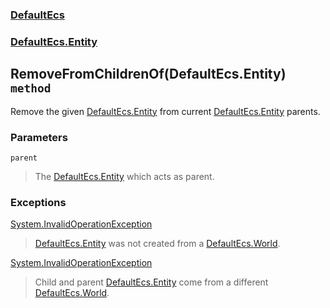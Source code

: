 ### [DefaultEcs](./DefaultEcs.md 'DefaultEcs')
### [DefaultEcs.Entity](./DefaultEcs-Entity.md 'DefaultEcs.Entity')
## RemoveFromChildrenOf(DefaultEcs.Entity) `method`
Remove the given [DefaultEcs.Entity](./DefaultEcs-Entity.md 'DefaultEcs.Entity') from current [DefaultEcs.Entity](./DefaultEcs-Entity.md 'DefaultEcs.Entity') parents.
### Parameters

<a name='DefaultEcs-Entity-RemoveFromChildrenOf(DefaultEcs-Entity)-parent'></a>
`parent`
>The [DefaultEcs.Entity](./DefaultEcs-Entity.md 'DefaultEcs.Entity') which acts as parent.
### Exceptions

[System.InvalidOperationException](https://docs.microsoft.com/en-us/dotnet/api/System.InvalidOperationException 'System.InvalidOperationException')
>[DefaultEcs.Entity](./DefaultEcs-Entity.md 'DefaultEcs.Entity') was not created from a [DefaultEcs.World](./DefaultEcs-World.md 'DefaultEcs.World').

[System.InvalidOperationException](https://docs.microsoft.com/en-us/dotnet/api/System.InvalidOperationException 'System.InvalidOperationException')
>Child and parent [DefaultEcs.Entity](./DefaultEcs-Entity.md 'DefaultEcs.Entity') come from a different [DefaultEcs.World](./DefaultEcs-World.md 'DefaultEcs.World').
